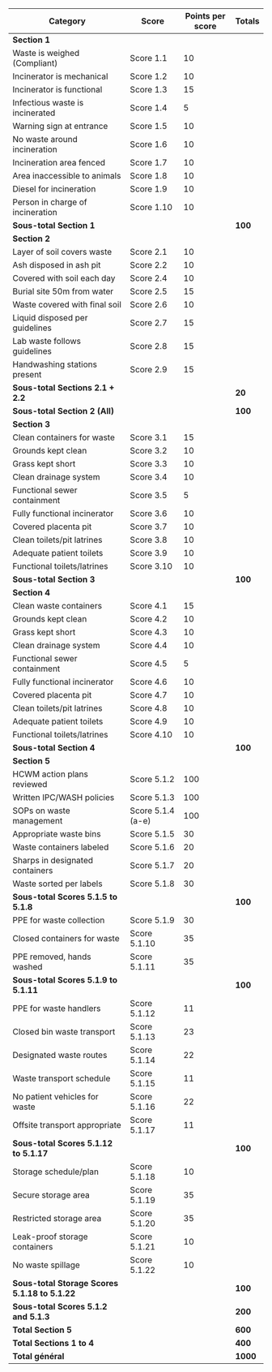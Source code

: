 | Category                     | Score                                              | Points per score | Totals |
|--------------------------------|----------------------------------------------------|------------------|-------------|
| **Section 1**                  |                                                    |                  |             |
| Waste is weighed (Compliant)   | Score 1.1                                          | 10               |             |
| Incinerator is mechanical      | Score 1.2                                          | 10               |             |
| Incinerator is functional      | Score 1.3                                          | 15               |             |
| Infectious waste is incinerated | Score 1.4                                         | 5                |             |
| Warning sign at entrance       | Score 1.5                                          | 10               |             |
| No waste around incineration   | Score 1.6                                          | 10               |             |
| Incineration area fenced       | Score 1.7                                          | 10               |             |
| Area inaccessible to animals   | Score 1.8                                          | 10               |             |
| Diesel for incineration        | Score 1.9                                          | 10               |             |
| Person in charge of incineration | Score 1.10                                      | 10               |             |
| **Sous-total Section 1**       |                                                    |                  | **100**     |
| **Section 2**                  |                                                    |                  |             |
| Layer of soil covers waste     | Score 2.1                                          | 10               |             |
| Ash disposed in ash pit        | Score 2.2                                          | 10               |             |
| Covered with soil each day     | Score 2.4                                          | 10               |             |
| Burial site 50m from water     | Score 2.5                                          | 15               |             |
| Waste covered with final soil  | Score 2.6                                          | 10               |             |
| Liquid disposed per guidelines | Score 2.7                                          | 15               |             |
| Lab waste follows guidelines   | Score 2.8                                          | 15               |             |
| Handwashing stations present   | Score 2.9                                          | 15               |             |
| **Sous-total Sections 2.1 + 2.2** |                                                |                  | **20**      |
| **Sous-total Section 2 (All)** |                                                    |                  | **100**     |
| **Section 3**                  |                                                    |                  |             |
| Clean containers for waste     | Score 3.1                                          | 15               |             |
| Grounds kept clean             | Score 3.2                                          | 10               |             |
| Grass kept short               | Score 3.3                                          | 10               |             |
| Clean drainage system          | Score 3.4                                          | 10               |             |
| Functional sewer containment   | Score 3.5                                          | 5                |             |
| Fully functional incinerator   | Score 3.6                                          | 10               |             |
| Covered placenta pit           | Score 3.7                                          | 10               |             |
| Clean toilets/pit latrines     | Score 3.8                                          | 10               |             |
| Adequate patient toilets       | Score 3.9                                          | 10               |             |
| Functional toilets/latrines    | Score 3.10                                         | 10               |             |
| **Sous-total Section 3**       |                                                    |                  | **100**     |
| **Section 4**                  |                                                    |                  |             |
| Clean waste containers         | Score 4.1                                          | 15               |             |
| Grounds kept clean             | Score 4.2                                          | 10               |             |
| Grass kept short               | Score 4.3                                          | 10               |             |
| Clean drainage system          | Score 4.4                                          | 10               |             |
| Functional sewer containment   | Score 4.5                                          | 5                |             |
| Fully functional incinerator   | Score 4.6                                          | 10               |             |
| Covered placenta pit           | Score 4.7                                          | 10               |             |
| Clean toilets/pit latrines     | Score 4.8                                          | 10               |             |
| Adequate patient toilets       | Score 4.9                                          | 10               |             |
| Functional toilets/latrines    | Score 4.10                                         | 10               |             |
| **Sous-total Section 4**       |                                                    |                  | **100**     |
| **Section 5**                  |                                                    |                  |             |
| HCWM action plans reviewed     | Score 5.1.2                                        | 100              |             |
| Written IPC/WASH policies      | Score 5.1.3                                        | 100              |             |
| SOPs on waste management       | Score 5.1.4 (a-e)                                  | 100              |             |
| Appropriate waste bins         | Score 5.1.5                                        | 30               |             |
| Waste containers labeled       | Score 5.1.6                                        | 20               |             |
| Sharps in designated containers | Score 5.1.7                                      | 20               |             |
| Waste sorted per labels        | Score 5.1.8                                        | 30               |             |
| **Sous-total Scores 5.1.5 to 5.1.8** |                                              |                  | **100**     |
| PPE for waste collection       | Score 5.1.9                                        | 30               |             |
| Closed containers for waste    | Score 5.1.10                                       | 35               |             |
| PPE removed, hands washed      | Score 5.1.11                                       | 35               |             |
| **Sous-total Scores 5.1.9 to 5.1.11** |                                             |                  | **100**     |
| PPE for waste handlers         | Score 5.1.12                                       | 11               |             |
| Closed bin waste transport     | Score 5.1.13                                       | 23               |             |
| Designated waste routes        | Score 5.1.14                                       | 22               |             |
| Waste transport schedule       | Score 5.1.15                                       | 11               |             |
| No patient vehicles for waste  | Score 5.1.16                                       | 22               |             |
| Offsite transport appropriate  | Score 5.1.17                                       | 11               |             |
| **Sous-total Scores 5.1.12 to 5.1.17** |                                            |                  | **100**     |
| Storage schedule/plan          | Score 5.1.18                                       | 10               |             |
| Secure storage area            | Score 5.1.19                                       | 35               |             |
| Restricted storage area        | Score 5.1.20                                       | 35               |             |
| Leak-proof storage containers  | Score 5.1.21                                       | 10               |             |
| No waste spillage              | Score 5.1.22                                       | 10               |             |
| **Sous-total Storage Scores 5.1.18 to 5.1.22** |                                    |                  | **100**     |
| **Sous-total Scores 5.1.2 and 5.1.3** |                                            |                  | **200**     |
| **Total Section 5**            |                                                    |                  | **600**     |
| **Total Sections 1 to 4**      |                                                    |                  | **400**     |
| **Total général**              |                                                    |                  | **1000**    |
